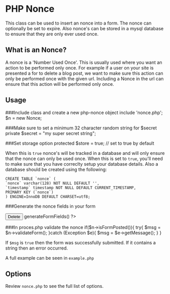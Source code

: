 PHP Nonce
=========
This class can be used to insert an nonce into a form. The nonce can optionally be set to expire. Also nonce's can be stored in a mysql database to ensure that they are only ever used once.

What is an Nonce?
-----------------
A nonce is a 'Number Used Once'. This is usually used where you want an action to be performed only once. For example if a user on your site is presented a for to delete a blog post, we want to make sure this action can only be performed once with the given url. Including a Nonce in the url can ensure that this action will be performed only once.

Usage
-----
###Include class and create a new php-nonce object
    include 'nonce.php';
    $n = new Nonce;

###Make sure to set a minimum 32 character random string for $secret
    private $secret = "my super secret string";

###Set storage option
    protected $store = true; // set to true by default

When this is `true` nonce's will be tracked in a database and will only ensure that the nonce can only be used once. When this is set to `true`, you'll need to make sure that you have correclty setup your database details. Also a database should be created using the following:

    CREATE TABLE `nonce` (
    `nonce` varchar(128) NOT NULL DEFAULT '',
    `timestamp` timestamp NOT NULL DEFAULT CURRENT_TIMESTAMP,
    PRIMARY KEY (`nonce`)
    ) ENGINE=InnoDB DEFAULT CHARSET=utf8;

###Generate the nonce fields in your form
    <form action="process.php" method="post">
        <input type="submit" value="Delete">
        <?php $n->generateFormFields() ?>
    </form>

###In proces.php validate the nonce
    if($n->isFormPosted()){
      try{
        $msg = $n->validateForm();
      }catch (Exception $e){
        $msg = $e->getMessage(); 
      }
    }

If `$msg` is `true` then the form was successfully submitted. If it contains a string then an error occurred.

A full example can be seen in `example.php`

Options
-------
Review `nonce.php` to see the full list of options.
